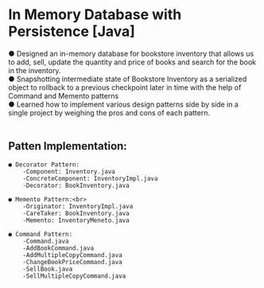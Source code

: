 # In Memory Database with Persistence [Java]

● Designed an in-memory database for bookstore inventory that allows us to add, sell, update the quantity and price of books and
search for the book in the inventory.<br>
● Snapshotting intermediate state of Bookstore Inventory as a serialized object to rollback to a previous checkpoint later in time
with the help of Command and Memento patterns<br>
● Learned how to implement various design patterns side by side in a single project by weighing the pros and cons of each pattern.<br>
<br>

## Patten Implementation:

    ● Decorator Pattern:
        -Component: Inventory.java
        -ConcreteComponent: InventoryImpl.java
        -Decorator: BookInventory.java

    ● Memento Pattern:<br>
        -Originator: InventoryImpl.java
        -CareTaker: BookInventory.java
        -Memento: InventoryMeneto.java

    ● Command Pattern:
        -Command.java
        -AddBookCommand.java
        -AddMultipleCopyCommand.java
        -ChangeBookPriceCommand.java
        -SellBook.java
        -SellMultipleCopyCommand.java
